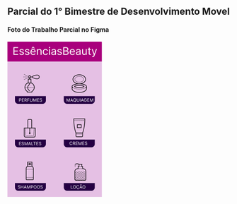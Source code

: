 ## Parcial do 1° Bimestre de Desenvolvimento Movel

#### Foto do Trabalho Parcial no Figma
![ft](assets/ft-figma.PNG)
